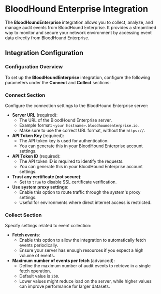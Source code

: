 # BloodHound Enterprise Integration

The **BloodHoundEnterprise** integration allows you to collect, analyze, and manage audit events from BloodHound Enterprise. It provides a streamlined way to monitor and secure your network environment by accessing event data directly from BloodHound Enterprise.

## Integration Configuration

### Configuration Overview

To set up the **BloodHoundEnterprise** integration, configure the following parameters under the **Connect** and **Collect** sections:

### Connect Section

Configure the connection settings to the BloodHound Enterprise server:

- **Server URL** (required):
  - The URL of the BloodHound Enterprise server.
  - Example format: `<your hostname>.bloodhoundenterprise.io`.
  - Make sure to use the correct URL format, without the `https://`.
- **API Token Key** (required):
  - The API token key is used for authentication.
  - You can generate this in your BloodHound Enterprise account settings.
- **API Token ID** (required):
  - The API token ID is required to identify the requests.
  - You can generate this in your BloodHound Enterprise account settings.
- **Trust any certificate (not secure)**:
  - Set to `true` to disable SSL certificate verification.
- **Use system proxy settings**:
  - Enable this option to route traffic through the system's proxy settings.
  - Useful for environments where direct internet access is restricted.

### Collect Section

Specify settings related to event collection:

- **Fetch events**:
  - Enable this option to allow the integration to automatically fetch events periodically.
  - Ensure your server has enough resources if you expect a high volume of events.
- **Maximum number of events per fetch** (advanced):
  - Define the maximum number of audit events to retrieve in a single fetch operation.
  - Default value is `250`.
  - Lower values might reduce load on the server, while higher values can improve performance for larger datasets.

